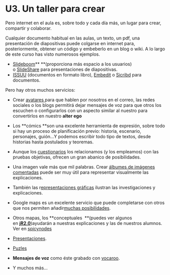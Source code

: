 
# U3. Un taller para crear

Pero internet en el aula es, sobre todo y cada día más, un lugar para crear, compartir y colaborar.

Cualquier documento habitual en las aulas, un texto, un pdf, una presentación de diapositivas puede colgarse en internet para, posteriormente, obtener un código y embeberlo en un blog o wiki. A lo largo de este curso has visto numerosos ejemplos.

- [Slideboom](http://www.slideboom.com/)** **(proporciona más espacio a los usuarios) o [SlideShare](http://www.slideshare.net/) para presentaciones de diapositivas.
- [ISSUU](http://issuu.com/home) (documentos en formato libro), [Embedit](http://embedit.in/) o [Sicribd](http://www.scribd.com/) para documentos.

Pero hay otros muchos servicios:

- Crear [avatares ](http://www.catedu.es/arablogs/blog.php?id_blog=1145&amp;id_articulo=44050)para que hablen por nosotros en el correo, las redes sociales o los blogs permitirá dejar mensajes de voz para que otros los escuchen o configurarlos con un aspecto similar al nuestro para convertirlos en nuestro **alter ego**
- Los **cómics **son una excelente herramienta de expresión, sobre todo si hay un proceso de planificación previo: historia, escenario, personajes, guión...Y podemos escribir todo tipo de textos, desde historias hasta postulados y teoremas.
- Aunque los [cuestionarios](http://www.catedu.es/arablogs/blog.php?id_blog=1145&amp;id_articulo=44130) los relacionamos (y los empleamos) con las pruebas objetivas, ofrecen un gran abanico de posibilidades.

- Una imagen vale más que mil palabras. Crear [álbumes de imágenes comentadas](http://jr20.mifotoblog.com/) puede ser muy útil para representar visualmente las explicaciones.
- También las r[epresentaciones gráficas](http://www.catedu.es/arablogs/blog.php?id_blog=1145&amp;id_articulo=44092) ilustran las investigaciones y explicaciones.
- Google maps es un excelente servicio que puede completarse con otros que nos permiten añadir[muchas posibilidades](http://www.catedu.es/arablogs/blog.php?id_blog=1145&amp;id_categoria=5990).
- Otros mapas, los **conceptuales  **(puedes ver algunos en **[jR2.0](http://www.catedu.es/arablogs/blog.php?id_blog=1145)**)ayudarán a nuestras explicaciones y las de nuestros alumnos. Ver en [spicynodes](http://www.spicynodes.org/a/954d2766870d4b8177a0c19c5e193054)
- [Presentaciones](http://www.catedu.es/arablogs/blog.php?id_blog=1145&amp;id_articulo=44075).
- [Puzles](http://www.imagechef.com/ic/es/poem/)

- **Mensajes de voz** como éste grabado con [vocaroo](http://vocaroo.com/).
- Y muchos más...


